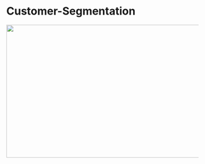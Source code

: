 # Customer-Segmentation

<img src="https://user-images.githubusercontent.com/91028101/230771037-44a15384-3a52-40ac-b36a-122653662a66.gif" width=1100 height=350>
